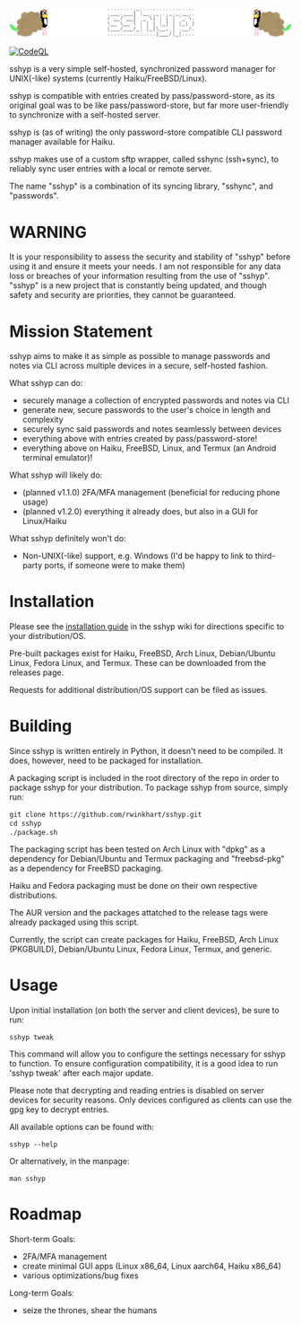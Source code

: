 ![sshyp](https://github.com/rwinkhart/sshyp-labs/blob/main/extra/sshyp-banner.png)

[![CodeQL](https://github.com/rwinkhart/sshyp/actions/workflows/codeql-analysis.yml/badge.svg?branch=main)](https://github.com/rwinkhart/sshyp/actions/workflows/codeql-analysis.yml)

sshyp is a very simple self-hosted, synchronized password manager for UNIX(-like) systems (currently Haiku/FreeBSD/Linux).

sshyp is compatible with entries created by pass/password-store, as its original goal was to be like pass/password-store, but far more user-friendly to synchronize with a self-hosted server.

sshyp is (as of writing) the only password-store compatible CLI password manager available for Haiku.

sshyp makes use of a custom sftp wrapper, called sshync (ssh+sync), to reliably sync user entries with a local or remote server.

The name "sshyp" is a combination of its syncing library, "sshync", and "passwords".

# WARNING
It is your responsibility to assess the security and stability of "sshyp" before using it and ensure it meets your needs.
I am not responsible for any data loss or breaches of your information resulting from the use of "sshyp".
"sshyp" is a new project that is constantly being updated, and though safety and security are priorities, they cannot be guaranteed.

# Mission Statement
sshyp aims to make it as simple as possible to manage passwords and notes via CLI across multiple devices in a secure, self-hosted fashion.

What sshyp can do:

- securely manage a collection of encrypted passwords and notes via CLI
- generate new, secure passwords to the user's choice in length and complexity
- securely sync said passwords and notes seamlessly between devices
- everything above with entries created by pass/password-store!
- everything above on Haiku, FreeBSD, Linux, and Termux (an Android terminal emulator)!

What sshyp will likely do:

- (planned v1.1.0) 2FA/MFA management (beneficial for reducing phone usage)
- (planned v1.2.0) everything it already does, but also in a GUI for Linux/Haiku

What sshyp definitely won't do:

- Non-UNIX(-like) support, e.g. Windows (I'd be happy to link to third-party ports, if someone were to make them)

# Installation
Please see the [installation guide](https://github.com/rwinkhart/sshyp/wiki/Installation) in the sshyp wiki for directions specific to your distribution/OS.

Pre-built packages exist for Haiku, FreeBSD, Arch Linux, Debian/Ubuntu Linux, Fedora Linux, and Termux. These can be downloaded from the releases page.

Requests for additional distribution/OS support can be filed as issues.

# Building
Since sshyp is written entirely in Python, it doesn't need to be compiled. It does, however, need to be packaged for installation.

A packaging script is included in the root directory of the repo in order to package sshyp for your distribution. To package sshyp from source, simply run:

```
git clone https://github.com/rwinkhart/sshyp.git
cd sshyp
./package.sh
```

The packaging script has been tested on Arch Linux with "dpkg" as a dependency for Debian/Ubuntu and Termux packaging and "freebsd-pkg" as a dependency for FreeBSD packaging.

Haiku and Fedora packaging must be done on their own respective distributions.

The AUR version and the packages attatched to the release tags were already packaged using this script.

Currently, the script can create packages for Haiku, FreeBSD, Arch Linux (PKGBUILD), Debian/Ubuntu Linux, Fedora Linux, Termux, and generic.

# Usage
Upon initial installation (on both the server and client devices), be sure to run:

```
sshyp tweak
```

This command will allow you to configure the settings necessary for sshyp to function. To ensure configuration compatibility, it is a good idea to run 'sshyp tweak' after each major update.

Please note that decrypting and reading entries is disabled on server devices for security reasons. Only devices configured as clients can use the gpg key to decrypt entries.

All available options can be found with:

```
sshyp --help
```

Or alternatively, in the manpage:

```
man sshyp
```

# Roadmap
Short-term Goals:

- 2FA/MFA management
- create minimal GUI apps (Linux x86_64, Linux aarch64, Haiku x86_64)
- various optimizations/bug fixes

Long-term Goals:

- seize the thrones, shear the humans
